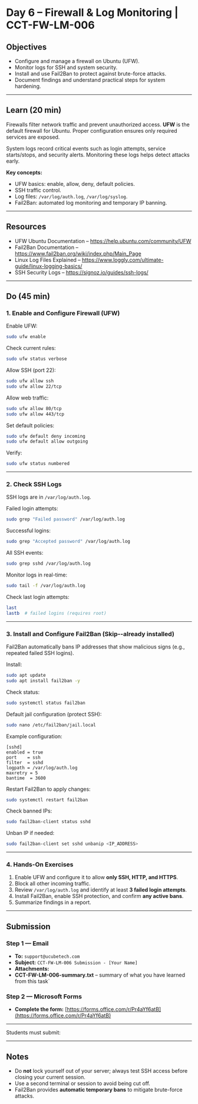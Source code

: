 # Day 6 – Firewall & Log Monitoring | CCT-FW-LM-006

## Objectives
- Configure and manage a firewall on Ubuntu (UFW).  
- Monitor logs for SSH and system security.  
- Install and use Fail2Ban to protect against brute-force attacks.  
- Document findings and understand practical steps for system hardening.

---

## Learn (20 min)

Firewalls filter network traffic and prevent unauthorized access. **UFW** is the default firewall for Ubuntu. Proper configuration ensures only required services are exposed.  

System logs record critical events such as login attempts, service starts/stops, and security alerts. Monitoring these logs helps detect attacks early.  

**Key concepts:**
- UFW basics: enable, allow, deny, default policies.  
- SSH traffic control.  
- Log files: `/var/log/auth.log`, `/var/log/syslog`.  
- Fail2Ban: automated log monitoring and temporary IP banning.  

---

## Resources
- UFW Ubuntu Documentation – https://help.ubuntu.com/community/UFW  
- Fail2Ban Documentation – https://www.fail2ban.org/wiki/index.php/Main_Page  
- Linux Log Files Explained – https://www.loggly.com/ultimate-guide/linux-logging-basics/  
- SSH Security Logs – https://signoz.io/guides/ssh-logs/

---

## Do (45 min)

### 1. Enable and Configure Firewall (UFW)

Enable UFW:
```bash
sudo ufw enable
```

Check current rules:
```bash
sudo ufw status verbose
```

Allow SSH (port 22):
```bash
sudo ufw allow ssh
sudo ufw allow 22/tcp
```

Allow web traffic:
```bash
sudo ufw allow 80/tcp
sudo ufw allow 443/tcp
```

Set default policies:
```bash
sudo ufw default deny incoming
sudo ufw default allow outgoing
```

Verify:
```bash
sudo ufw status numbered
```

---

### 2. Check SSH Logs

SSH logs are in `/var/log/auth.log`.

Failed login attempts:
```bash
sudo grep "Failed password" /var/log/auth.log
```

Successful logins:
```bash
sudo grep "Accepted password" /var/log/auth.log
```

All SSH events:
```bash
sudo grep sshd /var/log/auth.log
```

Monitor logs in real-time:
```bash
sudo tail -f /var/log/auth.log
```

Check last login attempts:
```bash
last
lastb  # failed logins (requires root)
```

---

### 3. Install and Configure Fail2Ban (Skip--already installed)

Fail2Ban automatically bans IP addresses that show malicious signs (e.g., repeated failed SSH logins).

Install:
```bash
sudo apt update
sudo apt install fail2ban -y
```

Check status:
```bash
sudo systemctl status fail2ban
```

Default jail configuration (protect SSH):
```bash
sudo nano /etc/fail2ban/jail.local
```
Example configuration:
```
[sshd]
enabled = true
port    = ssh
filter  = sshd
logpath = /var/log/auth.log
maxretry = 5
bantime  = 3600
```

Restart Fail2Ban to apply changes:
```bash
sudo systemctl restart fail2ban
```

Check banned IPs:
```bash
sudo fail2ban-client status sshd
```

Unban IP if needed:
```bash
sudo fail2ban-client set sshd unbanip <IP_ADDRESS>
```

---

### 4. Hands-On Exercises

1. Enable UFW and configure it to allow **only SSH, HTTP, and HTTPS**.  
2. Block all other incoming traffic.  
3. Review `/var/log/auth.log` and identify at least **3 failed login attempts**.  
4. Install Fail2Ban, enable SSH protection, and confirm **any active bans**.  
5. Summarize findings in a report.

---

## Submission

### Step 1 — Email
- **To:** `support@ucubetech.com`  
- **Subject:** `CCT-FW-LM-006 Submission - [Your Name]`  
- **Attachments:**  
- **CCT-FW-LM-006-summary.txt** – summary of what you have learned from this task`  


### Step 2 — Microsoft Forms
- **Complete the form:** [https://forms.office.com/r/Pr4aYf6atB](https://forms.office.com/r/Pr4aYf6atB)
---

Students must submit:


---

## Notes

- Do **not** lock yourself out of your server; always test SSH access before closing your current session.  
- Use a second terminal or session to avoid being cut off.  
- Fail2Ban provides **automatic temporary bans** to mitigate brute-force attacks.  

